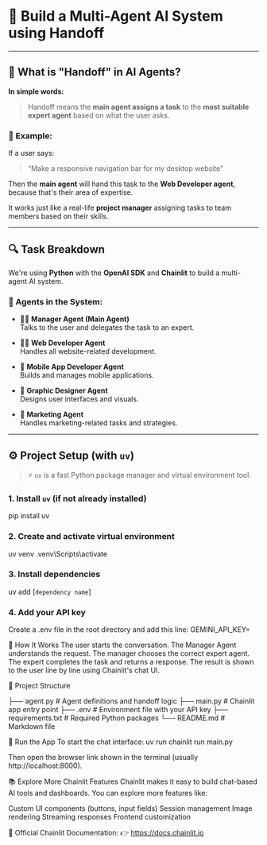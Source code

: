 # 🧠 Build a Multi-Agent AI System using Handoff

---

## 🤖 What is "Handoff" in AI Agents?

**In simple words:**

> Handoff means the **main agent assigns a task** to the **most suitable expert agent** based on what the user asks.

### 📌 Example:
If a user says:
> “Make a responsive navigation bar for my desktop website”

Then the **main agent** will hand this task to the **Web Developer agent**, because that's their area of expertise.

It works just like a real-life **project manager** assigning tasks to team members based on their skills.

---

## 🔍 Task Breakdown

We're using **Python** with the **OpenAI SDK** and **Chainlit** to build a multi-agent AI system.

### 🎯 Agents in the System:
- 🧑‍💼 **Manager Agent (Main Agent)**  
  Talks to the user and delegates the task to an expert.

- 👨‍💻 **Web Developer Agent**  
  Handles all website-related development.

- 📱 **Mobile App Developer Agent**  
  Builds and manages mobile applications.

- 🎨 **Graphic Designer Agent**  
  Designs user interfaces and visuals.

- 📢 **Marketing Agent**  
  Handles marketing-related tasks and strategies.

---

## ⚙️ Project Setup (with `uv`)

> ⚡ `uv` is a fast Python package manager and virtual environment tool.

### 1. Install `uv` (if not already installed)
pip install uv
### 2. Create and activate virtual environment
uv venv
.venv\Scripts\activate
### 3. Install dependencies
uv add [`dependency name`]
### 4. Add your API key
Create a .env file in the root directory and add this line:
GEMINI_API_KEY=

🚀 How It Works
The user starts the conversation.
The Manager Agent understands the request.
The manager chooses the correct expert agent.
The expert completes the task and returns a response.
The result is shown to the user line by line using Chainlit's chat UI.

📂 Project Structure

├── agent.py           # Agent definitions and handoff logic
├── main.py            # Chainlit app entry point
├── .env               # Environment file with your API key
├── requirements.txt   # Required Python packages
└── README.md          # Markdown file

🏁 Run the App
To start the chat interface:
uv run chainlit run main.py

Then open the browser link shown in the terminal (usually http://localhost:8000).

📚 Explore More Chainlit Features
Chainlit makes it easy to build chat-based AI tools and dashboards. You can explore more features like:

Custom UI components (buttons, input fields)
Session management
Image rendering
Streaming responses
Frontend customization

🔗 Official Chainlit Documentation:
👉 https://docs.chainlit.io

